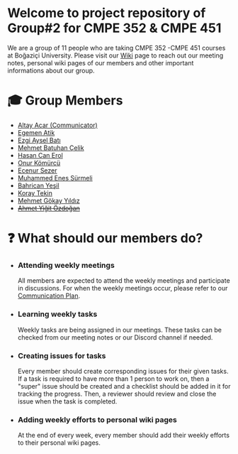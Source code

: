 # Welcome to project repository of Group#2 for CMPE 352 & CMPE 451

We are a group of 11 people who are taking CMPE 352 -CMPE 451 courses at Boğaziçi University. Please visit our [Wiki](https://github.com/bounswe/bounswe2022group2/wiki) page to reach out our meeting notes, personal wiki pages of our members and other important informations about our group.

# 🎓 Group Members

* [Altay Acar (Communicator)](https://github.com/xltvy)
* [Egemen Atik](https://github.com/egemenatikk)
* [Ezgi Aysel Batı](https://github.com/ezgy)
* [Mehmet Batuhan Çelik](https://github.com/mbatuhancelik)
* [Hasan Can Erol](https://github.com/hasancan-code)
* [Onur Kömürcü](https://github.com/onurkomurcu)
* [Ecenur Sezer](https://github.com/codingAku)
* [Muhammed Enes Sürmeli](https://github.com/surmelienes1)
* [Bahrican Yeşil](https://github.com/bahricanyesil)
* [Koray Tekin](https://github.com/Koraytkn)
* [Mehmet Gökay Yıldız](https://github.com/gokayyildiz)
* ~~[Ahmet Yiğit Özdoğan](https://github.com/ahmet633)~~

# ❓ What should our members do?

* ### Attending weekly meetings

    All members are expected to attend the weekly meetings and participate in discussions. For when the weekly meetings occur, please refer to our [Communication Plan](https://github.com/bounswe/bounswe2022group2/wiki/Communication-Plan).

* ### Learning weekly tasks

    Weekly tasks are being assigned in our meetings. These tasks can be checked from our meeting notes or our Discord channel if needed.

* ### Creating issues for tasks

    Every member should create corresponding issues for their given tasks. If a task is required to have more than 1 person to work on, then a "super" issue should be created and a checklist should be added in it for tracking the progress. Then, a reviewer should review and close the issue when the task is completed.

* ### Adding weekly efforts to personal wiki pages

     At the end of every week, every member should add their weekly efforts to their personal wiki pages.
